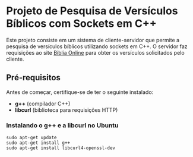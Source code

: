 # Projeto de Pesquisa de Versículos Bíblicos com Sockets em C++

Este projeto consiste em um sistema de cliente-servidor que permite a pesquisa de versículos bíblicos utilizando sockets em C++. O servidor faz requisições ao site [Biblia Online](https://www.bibliaonline.com.br/) para obter os versículos solicitados pelo cliente.

## Pré-requisitos

Antes de começar, certifique-se de ter o seguinte instalado:

- **g++** (compilador C++)
- **libcurl** (biblioteca para requisições HTTP)
  
### Instalando o g++ e a libcurl no Ubuntu

```
sudo apt-get update
sudo apt-get install g++
sudo apt-get install libcurl4-openssl-dev
```
